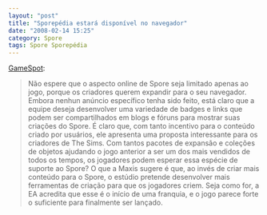 ```yaml
---
layout: "post"
title: "Sporepédia estará disponível no navegador"
date: "2008-02-14 15:25"
category: Spore
tags: Spore Sporepédia
---
```


[GameSpot](http://www.gamespot.com/pc/strategy/spore/news.html?sid=6185948&tag=newlyadded;title;1):

> Não espere que o aspecto online de Spore seja limitado apenas ao jogo, porque os criadores querem expandir para o seu navegador. Embora nenhun anúncio específico tenha sido feito, está claro que a equipe deseja desenvolver uma variedade de badges e links que podem ser compartilhados em blogs e fóruns para mostrar suas criações do Spore. É claro que, com tanto incentivo para o conteúdo criado por usuários, ele apresenta uma proposta interessante para os criadores de The Sims. Com tantos pacotes de expansão e coleções de objetos ajudando o jogo anterior a ser um dos mais vendidos de todos os tempos, os jogadores podem esperar essa espécie de suporte ao Spore? O que a Maxis sugere é que, ao invés de criar mais conteúdo para o Spore, o estúdio pretende desenvolver mais ferramentas de criação para que os jogadores criem. Seja como for, a EA acredita que esse é o início de uma franquia, e o jogo parece forte o suficiente para finalmente ser lançado.
